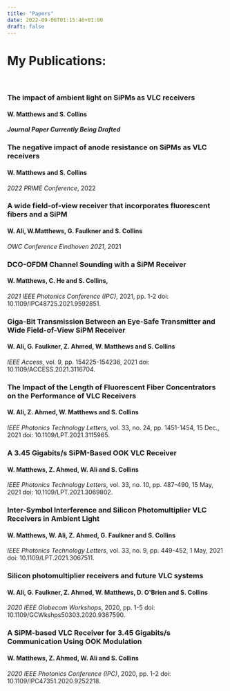 ```yaml
---
title: "Papers"
date: 2022-09-06T01:15:46+01:00
draft: false
---
```


# My Publications:
&nbsp;
&nbsp;
### The impact of ambient light on SiPMs as VLC receivers
#### W. Matthews and S. Collins
***Journal Paper Currently Being Drafted***
&nbsp;
&nbsp;
### The negative impact of anode resistance on SiPMs as VLC receivers
#### W. Matthews and S. Collins
*2022 PRIME Conference*, 2022
&nbsp;
&nbsp;
### A wide field-of-view receiver that incorporates fluorescent fibers and a SiPM
#### W. Ali, W.Matthews, G. Faulkner and S. Collins
*OWC Conference Eindhoven 2021*, 2021
&nbsp;
&nbsp;
### DCO-OFDM Channel Sounding with a SiPM Receiver
#### W. Matthews, C. He and S. Collins,
*2021 IEEE Photonics Conference (IPC)*, 2021, pp. 1-2
doi: 10.1109/IPC48725.2021.9592851.
&nbsp;
&nbsp;
### Giga-Bit Transmission Between an Eye-Safe Transmitter and Wide Field-of-View SiPM Receiver
#### W. Ali, G. Faulkner, Z. Ahmed, W. Matthews and S. Collins
*IEEE Access*, vol. 9, pp. 154225-154236, 2021
doi: 10.1109/ACCESS.2021.3116704.
&nbsp;
&nbsp;
### The Impact of the Length of Fluorescent Fiber Concentrators on the Performance of VLC Receivers
#### W. Ali, Z. Ahmed, W. Matthews and S. Collins
*IEEE Photonics Technology Letters*, vol. 33, no. 24, pp. 1451-1454, 15 Dec., 2021
doi: 10.1109/LPT.2021.3115965.
&nbsp;
&nbsp;
### A 3.45 Gigabits/s SiPM-Based OOK VLC Receiver
#### W. Matthews, Z. Ahmed, W. Ali and S. Collins
*IEEE Photonics Technology Letters*, vol. 33, no. 10, pp. 487-490, 15 May, 2021
doi: 10.1109/LPT.2021.3069802.
&nbsp;
&nbsp;
### Inter-Symbol Interference and Silicon Photomultiplier VLC Receivers in Ambient Light
#### W. Matthews, W. Ali, Z. Ahmed, G. Faulkner and S. Collins
*IEEE Photonics Technology Letters*, vol. 33, no. 9, pp. 449-452, 1 May, 2021
doi: 10.1109/LPT.2021.3067511.
&nbsp;
&nbsp;
### Silicon photomultiplier receivers and future VLC systems
#### W. Ali, G. Faulkner, Z. Ahmed, W. Matthews, D. O'Brien and S. Collins
*2020 IEEE Globecom Workshops*, 2020, pp. 1-5
doi: 10.1109/GCWkshps50303.2020.9367590.
&nbsp;
&nbsp;
### A SiPM-based VLC Receiver for 3.45 Gigabits/s Communication Using OOK Modulation
#### W. Matthews, Z. Ahmed, W. Ali and S. Collins
*2020 IEEE Photonics Conference (IPC)*, 2020, pp. 1-2
doi: 10.1109/IPC47351.2020.9252218.
